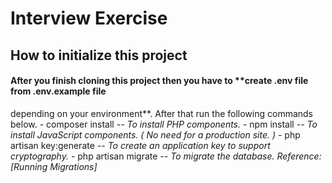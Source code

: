 # Interview Exercise

## How to initialize this project
#### After you finish cloning this project then you have to **create .env file from .env.example file 
   depending on your environment**. After that run the following commands below.
    - composer install *-- To install PHP components.*
    - npm install *-- To install JavaScript components. ( No need for a production site. )*
    - php artisan key:generate *-- To create an application key to support cryptography.*
    - php artisan migrate *-- To migrate the database. Reference: [Running Migrations]*
